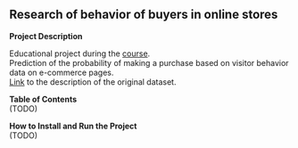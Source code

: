 ## Research of behavior of buyers in online stores

**Project Description**

Educational project during the [course](https://github.com/Rikanda/stepik_eda_and_dev_tools/blob/main/README.md). 
</br>
Prediction of the probability of making a purchase based on visitor behavior data on e-commerce pages.
</br>
[Link](https://archive.ics.uci.edu/dataset/468/online+shoppers+purchasing+intention+dataset) to the description of the original dataset.

**Table of Contents** 
</br>
(TODO)

**How to Install and Run the Project**
</br>
(TODO)
